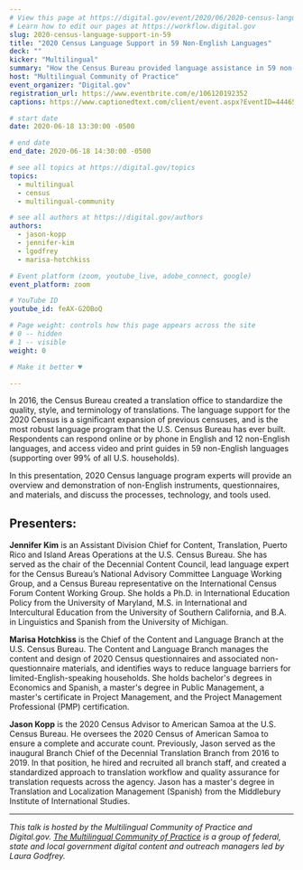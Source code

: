 ```yaml
---
# View this page at https://digital.gov/event/2020/06/2020-census-language-support-in-59
# Learn how to edit our pages at https://workflow.digital.gov
slug: 2020-census-language-support-in-59
title: "2020 Census Language Support in 59 Non-English Languages"
deck: ""
kicker: "Multilingual"
summary: "How the Census Bureau provided language assistance in 59 non-English languages for the 2020 Census."
host: "Multilingual Community of Practice"
event_organizer: "Digital.gov"
registration_url: https://www.eventbrite.com/e/106120192352
captions: https://www.captionedtext.com/client/event.aspx?EventID=4446563&CustomerID=321

# start date
date: 2020-06-18 13:30:00 -0500

# end date
end_date: 2020-06-18 14:30:00 -0500

# see all topics at https://digital.gov/topics
topics: 
  - multilingual
  - census
  - multilingual-community

# see all authors at https://digital.gov/authors
authors: 
  - jason-kopp
  - jennifer-kim
  - lgodfrey
  - marisa-hotchkiss

# Event platform (zoom, youtube_live, adobe_connect, google)
event_platform: zoom

# YouTube ID
youtube_id: feAX-G2OBoQ

# Page weight: controls how this page appears across the site
# 0 -- hidden
# 1 -- visible
weight: 0

# Make it better ♥

---
```


In 2016, the Census Bureau created a translation office to standardize the quality, style, and terminology of translations. The language support for the 2020 Census is a significant expansion of previous censuses, and is the most robust language program that the U.S. Census Bureau has ever built. Respondents can respond online or by phone in English and 12 non-English languages, and access video and print guides in 59 non-English languages (supporting over 99% of all U.S. households).

In this presentation, 2020 Census language program experts will provide an overview and demonstration of non-English instruments, questionnaires, and materials, and discuss the processes, technology, and tools used.

## Presenters:

**Jennifer Kim** is an Assistant Division Chief for Content, Translation, Puerto Rico and Island Areas Operations at the U.S. Census Bureau. She has served as the chair of the Decennial Content Council, lead language expert for the Census Bureau’s National Advisory Committee Language Working Group, and a Census Bureau representative on the International Census Forum Content Working Group. She holds a Ph.D. in International Education Policy from the University of Maryland, M.S. in International and Intercultural Education from the University of Southern California, and B.A. in Linguistics and Spanish from the University of Michigan.

**Marisa Hotchkiss** is the Chief of the Content and Language Branch at the U.S. Census Bureau. The Content and Language Branch manages the content and design of 2020 Census questionnaires and associated non-questionnaire materials, and identifies ways to reduce language barriers for limited-English-speaking households. She holds bachelor's degrees in Economics and Spanish, a master's degree in Public Management, a master's certificate in Project Management, and the Project Management Professional (PMP) certification.

**Jason Kopp** is the 2020 Census Advisor to American Samoa at the U.S. Census Bureau. He oversees the 2020 Census of American Samoa to ensure a complete and accurate count. Previously, Jason served as the inaugural Branch Chief of the Decennial Translation Branch from 2016 to 2019. In that position, he hired and recruited all branch staff, and created a standardized approach to translation workflow and quality assurance for translation requests across the agency. Jason has a master's degree in Translation and Localization Management (Spanish) from the Middlebury Institute of International Studies.

---

_This talk is hosted by the Multilingual Community of Practice and Digital.gov. [The Multilingual Community of Practice](https://digital.gov/communities/multilingual/) is a group of federal, state and local government digital content and outreach managers led by Laura Godfrey._
